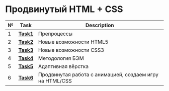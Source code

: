 # Продвинутый HTML + CSS
| № | **Task**                                                                          | **Description**                                        |
|---|-----------------------------------------------------------------------------------|--------------------------------------------------------|
| 1 | **[Task1](https://github.com/iamseryy/tasks_learn_html_css_adv/tree/main/task1)** | Препроцессы|
| 2 | **[Task2](https://github.com/iamseryy/tasks_learn_html_css_adv/tree/main/task2)** | Новые возможности HTML5|
| 3 | **[Task3](https://github.com/iamseryy/tasks_learn_html_css_adv/tree/main/task3)** | Новые возможности CSS3|
| 4 | **[Task4](https://github.com/iamseryy/tasks_learn_html_css_adv/tree/main/task4)** | Методология БЭМ|
| 5 | **[Task5](https://github.com/iamseryy/tasks_learn_html_css_adv/tree/main/task5)** | Адаптивная вёрстка|
| 6 | **[Task6](https://github.com/iamseryy/tasks_learn_html_css_adv/tree/main/task6)** | Продвинутая работа с анимацией, создаем игру на HTML/CSS|